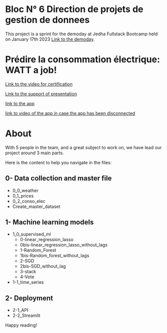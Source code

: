 # Bloc N° 6 Direction de projets de gestion de donnees
This project is a sprint for the demoday at Jedha Fullstack Bootcamp held on January 17th 2023 [Link to the demoday](https://youtu.be/cRNy1-rTXYg?t=2917).

# Prédire la consommation électrique: WATT a job!
[Link to the video for certification](https://share.vidyard.com/watch/nzSSYR5vWzUZFS3CSavzh7?)

[Link to the support of presentation](https://docs.google.com/presentation/d/1V10sNomsMMYLlvwJbftaKjHNslNxmAU7R3Xtqs5fT3c/edit#slide=id.ga5178bf3d4_2_0)

[link to the app](https://watt-a-job-app.herokuapp.com/)

[link to video of the app in case the app has been disconnected](https://share.vidyard.com/watch/L1Xucxqe1gNMHyHyLa5wDm?)

# About
With 5 people in the team, and a great subject to work on, we have lead our project around 3 main parts.

Here is the content to help you navigate in the files:

## 0- Data collection and master file
- 0_0_weather
- 0_1_prices
- 0_2_conso_elec
- Create_master_dataset

## 1- Machine learning models
- 1_0_supervised_ml
  - 0-linear_regression_lasso
  - 0bis-linear_regression_lasso_without_lags
  - 1-Random_Forest
  - 1bis-Random_forest_without_lags
  - 2-SGD
  - 2bis-SGD_without_lag
  - 3-stack
  - 4-Vote
- 1-1_time_series
## 2- Deployment
- 2-1_API
- 2-2_Streamlit



Happy reading!

